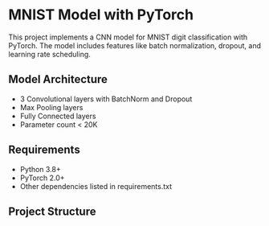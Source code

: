 # MNIST Model with PyTorch

This project implements a CNN model for MNIST digit classification with PyTorch. The model includes features like batch normalization, dropout, and learning rate scheduling.

## Model Architecture
- 3 Convolutional layers with BatchNorm and Dropout
- Max Pooling layers
- Fully Connected layers
- Parameter count < 20K

## Requirements
- Python 3.8+
- PyTorch 2.0+
- Other dependencies listed in requirements.txt

## Project Structure 